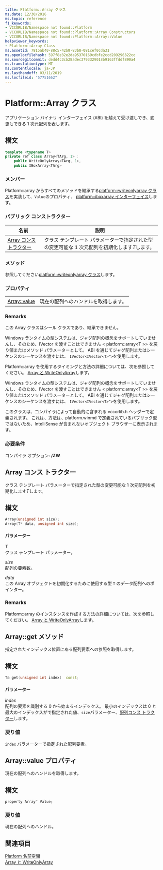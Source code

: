 ```yaml
---
title: Platform::Array クラス
ms.date: 12/30/2016
ms.topic: reference
f1_keywords:
- VCCORLIB/Namespace not found::Platform
- VCCORLIB/Namespace not found::Platform::Array Constructors
- VCCORLIB/Namespace not found::Platform::Array::Value
helpviewer_keywords:
- Platform::Array Class
ms.assetid: 7815ab40-88c5-42b0-83b8-081cef0cda31
ms.openlocfilehash: 597f8e32e2da95370169cdbfe2ccd209296322cc
ms.sourcegitcommit: dedd4c3cb28adec3793329018b9163ffddf890a4
ms.translationtype: MT
ms.contentlocale: ja-JP
ms.lasthandoff: 03/11/2019
ms.locfileid: "57751662"
---
```

# <a name="platformarray-class"></a>Platform::Array クラス

アプリケーション バイナリ インターフェイス (ABI) を越えて受け渡しでき、変更もできる 1 次元配列を表します。

## <a name="syntax"></a>構文

```cpp
template <typename T>
private ref class Array<TArg, 1> :
    public WriteOnlyArray<TArg, 1>,
    public IBoxArray<TArg>
```

### <a name="members"></a>メンバー

Platform::array からすべてのメソッドを継承する[platform::writeonlyarray クラス](../cppcx/platform-writeonlyarray-class.md)を実装して、`Value`のプロパティ、 [platform::iboxarray インターフェイス](../cppcx/platform-iboxarray-interface.md)します。

### <a name="public-constructors"></a>パブリック コンストラクター

|名前|説明|
|----------|-----------------|
|[Array コンストラクター](#ctor)|クラス テンプレート パラメーターで指定された型の変更可能な 1 次元配列を初期化します*T*します。|

### <a name="methods"></a>メソッド

参照してください[platform::writeonlyarray クラス](../cppcx/platform-writeonlyarray-class.md)します。

### <a name="properties"></a>プロパティ

|||
|-|-|
|[Array::value](#value)|現在の配列へのハンドルを取得します。|

### <a name="remarks"></a>Remarks

この Array クラスはシール クラスであり、継承できません。

Windows ランタイムの型システムは、ジャグ配列の概念をサポートしていませんし、そのため、IVector を渡すことはできません < platform::array\<T >> を戻り値またはメソッド パラメーターとして。 ABI を通じてジャグ配列またはシーケンスのシーケンスを渡すには、 `IVector<IVector<T>^>`を使用します。

Platform::array を使用するタイミングと方法の詳細については、次を参照してください。 [Array と WriteOnlyArray](../cppcx/array-and-writeonlyarray-c-cx.md)します。

Windows ランタイムの型システムは、ジャグ配列の概念をサポートしていませんし、そのため、IVector を渡すことはできません < platform::array\<T >> を戻り値またはメソッド パラメーターとして。 ABI を通じてジャグ配列またはシーケンスのシーケンスを渡すには、 `IVector<IVector<T>^>`を使用します。

このクラスは、コンパイラによって自動的に含まれる vccorlib.h ヘッダーで定義されます。 これは、方法は、platform.winmd で定義されているパブリック型ではないため、IntelliSense が含まれないオブジェクト ブラウザーに表示されます。

### <a name="requirements"></a>必要条件

コンパイラ オプション: **/ZW**

## <a name="ctor"></a>  Array コンス トラクター

クラス テンプレート パラメーターで指定された型の変更可能な 1 次元配列を初期化します*T*します。

## <a name="syntax"></a>構文

```cpp
Array(unsigned int size);
Array(T* data, unsigned int size);
```

#### <a name="parameters"></a>パラメーター

*T*<br/>
クラス テンプレート パラメーター。

*size*<br/>
配列の要素数。

*data*<br/>
この Array オブジェクトを初期化するために使用する型 `T` のデータ配列へのポインター。

### <a name="remarks"></a>Remarks

Platform::array のインスタンスを作成する方法の詳細については、次を参照してください。 [Array と WriteOnlyArray](../cppcx/array-and-writeonlyarray-c-cx.md)します。

## <a name="get"></a>  Array::get メソッド

指定されたインデックス位置にある配列要素への参照を取得します。

## <a name="syntax"></a>構文

```cpp
T& get(unsigned int index)  const;
```

#### <a name="parameters"></a>パラメーター

*index*<br/>
配列の要素を識別する 0 から始まるインデックス。 最小のインデックスは 0 と最大のインデックスがで指定された値、`size`パラメーター、[配列コンス トラクター](#ctor)します。

### <a name="return-value"></a>戻り値


  `index` パラメーターで指定された配列要素。

## <a name="value"></a>  Array::value プロパティ

現在の配列へのハンドルを取得します。

## <a name="syntax"></a>構文

```cpp
property Array^ Value;
```

### <a name="return-value"></a>戻り値

現在の配列へのハンドル。

## <a name="see-also"></a>関連項目

[Platform 名前空間](../cppcx/platform-namespace-c-cx.md)<br/>
[Array と WriteOnlyArray](../cppcx/array-and-writeonlyarray-c-cx.md)
